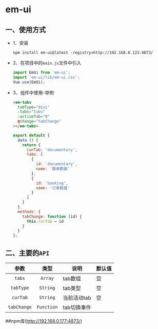 # em-ui

## 一、使用方式

- 1、安装

  ```shell
  npm install em-ui@latest -registry=http://192.168.0.123:4873/
  ```

- 2、在项目中的`main.js`文件中引入

  ```js
  import EmUi from 'em-ui';
  import 'em-ui/lib/em-ui.css';
  Vue.use(EmUi);
  ```

* 3、组件中使用-举例

  ```html
  <em-tabs
    tabType="divi"
    :tabs="tabs"
    :activeTab="0"
    @change="tabChange"
  ></em-tabs>
  ```

  ```js
  export default {
    data () {
      return {
        curTab: 'documentary',
        tabs: [
          {
            id: 'documentary',
            name: '跟单数据'
          },
          {
            id: 'booking',
            name: '订单数据'
          }
        ]
      }
    },
    methods: {
      tabChange: function (id) {
        this.curTab = id
      }
    }
  };
  ```

## 二、主要的`API`

|       参数         |    类型    | 说明                           |  默认值  |
| :---------------: | :--------: | ----------------------------- | ------- |
|      `tabs`       |  `Array`   | tab数组                        |    空   |
|    `tabType`      | `String`   | tab类型                        |    空   |
|    `curTab`       | `String`   | 当前活动tab                     |    空   |
|    `tabChange`    | `Function` | tab切换事件                     |         |

##npm库(http://192.168.0.177:4873/)